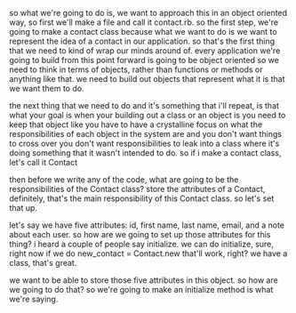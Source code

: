 so what we're going to do is, we want to approach this in an object oriented way, so first we'll make a file and call it contact.rb.  so the first step, we're going to make a contact class because what we want to do is we want to represent the idea of a contact in our application.  so that's the first thing that we need to kind of wrap our minds around of.  every application we're going to build from this point forward is going to be object oriented so we need to think in terms of objects, rather than functions or methods or anything like that.  we need to build out objects that represent what it is that we want them to do.  

the next thing that we need to do and it's something that i'll repeat, is that what your goal is   when your building out a class or an object is you need to keep that object like you have to have a crystalline focus on what the responsibilities of each object in the system are and you don't want things to cross over you don't want responsibilities to leak into a class where it's doing something that it wasn't intended to do.  so if i make a contact class, let's call it Contact  

then before we write any of the code, what are going to be the responsibilities of the Contact class?  store the attributes of a Contact, definitely, that's the main responsibility of this Contact class.  so let's set that up.  

let's say we have five attributes: id, first name, last name, email, and a note about each user.  so how are we going to set up those attributes for this thing?  i heard a couple of people say initialize. we can do initialize, sure, right now if we do new_contact = Contact.new that'll work, right?  we have a class, that's great.  

we want to be able to store those five attributes in this object.  so how are we going to do that?   so we're going to make an initialize method is what we're saying.  
